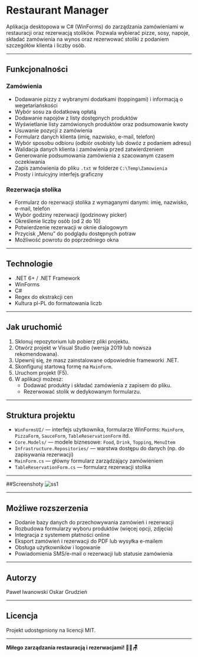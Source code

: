 # Restaurant Manager

Aplikacja desktopowa w C# (WinForms) do zarządzania zamówieniami w restauracji oraz rezerwacją stolików. Pozwala wybierać pizze, sosy, napoje, składać zamówienia na wynos oraz rezerwować stoliki z podaniem szczegółów klienta i liczby osób.

---

## Funkcjonalności

### Zamówienia

- Dodawanie pizzy z wybranymi dodatkami (toppingami) i informacją o wegetariańskości  
- Wybór sosu za dodatkową opłatą  
- Dodawanie napojów z listy dostępnych produktów  
- Wyświetlanie listy zamówionych produktów oraz podsumowanie kwoty  
- Usuwanie pozycji z zamówienia  
- Formularz danych klienta (imię, nazwisko, e-mail, telefon)  
- Wybór sposobu odbioru (odbiór osobisty lub dowóz z podaniem adresu)  
- Walidacja danych klienta i zamówienia przed zatwierdzeniem  
- Generowanie podsumowania zamówienia z szacowanym czasem oczekiwania  
- Zapis zamówienia do pliku `.txt` w folderze `C:\Temp\Zamowienia`  
- Prosty i intuicyjny interfejs graficzny  

### Rezerwacja stolika

- Formularz do rezerwacji stolika z wymaganymi danymi: imię, nazwisko, e-mail, telefon  
- Wybór godziny rezerwacji (godzinowy picker)  
- Określenie liczby osób (od 2 do 10)  
- Potwierdzenie rezerwacji w oknie dialogowym  
- Przycisk „Menu” do podglądu dostępnych potraw 
- Możliwość powrotu do poprzedniego okna  

---

## Technologie

- .NET 6+ / .NET Framework  
- WinForms  
- C#  
- Regex do ekstrakcji cen  
- Kultura pl-PL do formatowania liczb  

---

## Jak uruchomić

1. Sklonuj repozytorium lub pobierz pliki projektu.  
2. Otwórz projekt w Visual Studio (wersja 2019 lub nowsza rekomendowana).  
3. Upewnij się, że masz zainstalowane odpowiednie frameworki .NET.  
4. Skonfiguruj startową formę na `MainForm`.  
5. Uruchom projekt (F5).  
6. W aplikacji możesz:  
   - Dodawać produkty i składać zamówienia z zapisem do pliku.  
   - Rezerwować stolik w dedykowanym formularzu.  

---

## Struktura projektu

- `WinFormsUI/` — interfejs użytkownika, formularze WinForms: `MainForm`, `PizzaForm`, `SauceForm`, `TableReservationForm` itd.  
- `Core.Models/` — modele biznesowe: `Food`, `Drink`, `Topping`, `MenuItem`  
- `Infrastructure.Repositories/` — warstwa dostępu do danych (np. do zapisywania rezerwacji)  
- `MainForm.cs` — główny formularz zarządzający zamówieniem  
- `TableReservationForm.cs` — formularz rezerwacji stolika

---

##Screenshoty
![ss1](https://github.com/user-attachments/assets/7575c4f3-5f58-4d0b-8730-3d32acf349b0)


---

## Możliwe rozszerzenia

- Dodanie bazy danych do przechowywania zamówień i rezerwacji  
- Rozbudowa formularzy wyboru produktów (więcej opcji, zdjęcia)  
- Integracja z systemem płatności online  
- Eksport zamówień i rezerwacji do PDF lub wysyłka e-mailem  
- Obsługa użytkowników i logowanie  
- Powiadomienia SMS/e-mail o rezerwacji lub statusie zamówienia  

---

## Autorzy

Paweł Iwanowski
Oskar Grudzień

---

## Licencja

Projekt udostępniony na licencji MIT.

---

**Miłego zarządzania restauracją i rezerwacjami! 🍕🍹🪑**

